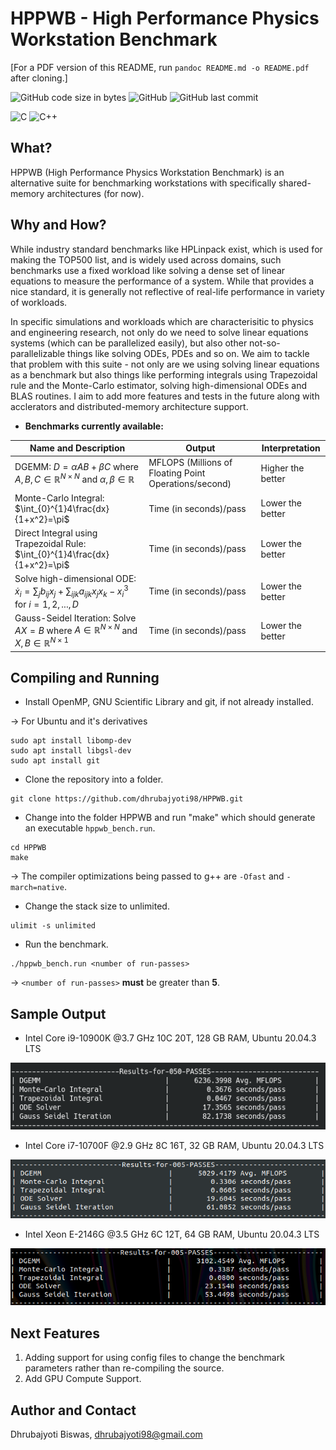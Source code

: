 
# HPPWB - High Performance Physics Workstation Benchmark

[For a PDF version of this README, run ```pandoc README.md -o README.pdf``` after cloning.]

![GitHub code size in bytes](https://img.shields.io/github/languages/code-size/dhrubajyoti98/HPPWB)
![GitHub](https://img.shields.io/github/license/dhrubajyoti98/HPPWB)
![GitHub last commit](https://img.shields.io/github/last-commit/dhrubajyoti98/HPPWB)

![C](https://img.shields.io/badge/c-%2300599C.svg?style=for-the-badge&logo=c&logoColor=white)
![C++](https://img.shields.io/badge/c++-%2300599C.svg?style=for-the-badge&logo=c%2B%2B&logoColor=white)

## What?

HPPWB (High Performance Physics Workstation Benchmark) is an alternative suite for benchmarking workstations with specifically shared-memory architectures (for now).

## Why and How?

While industry standard benchmarks like HPLinpack exist, which is used for making the TOP500 list, and is widely used across domains, such benchmarks use a fixed workload like solving a dense set of linear equations to measure the performance of a system. While that provides a nice standard, it is generally not reflective of real-life performance in variety of workloads.

In specific simulations and workloads which are characterisitic to physics and engineering research, not only do we need to solve linear equations systems (which can be parallelized easily), but also other not-so-parallelizable things like solving ODEs, PDEs and so on. We aim to tackle that problem with this suite - not only are we using solving linear equations as a benchmark but also things like performing integrals using Trapezoidal rule and the Monte-Carlo estimator, solving high-dimensional ODEs and BLAS routines. I aim to add more features and tests in the future along with acclerators and distributed-memory architecture support.

- **Benchmarks currently available:**

| Name and Description | Output | Interpretation |
|------|--------|----------------|
| DGEMM: $D=\alpha AB + \beta C$ where $A,B,C \in \mathbb{R}^{N\times N}$ and $\alpha,\beta \in \mathbb{R}$| MFLOPS (Millions of Floating Point Operations/second)| Higher the better|
| Monte-Carlo Integral: $\int_{0}^{1}4\frac{dx}{1+x^2}=\pi$| Time (in seconds)/pass | Lower the better |
| Direct Integral using Trapezoidal Rule: $\int_{0}^{1}4\frac{dx}{1+x^2}=\pi$| Time (in seconds)/pass | Lower the better |
| Solve high-dimensional ODE: $\dot{x}_i=\sum_j b_{ij}x_j + \sum_{ijk}a_{ijk}x_j x_k-x_i^3$ for $i=1,2,...,D$| Time (in seconds)/pass | Lower the better |
| Gauss-Seidel Iteration: Solve $AX=B$ where $A\in \mathbb{R}^{N\times N}$ and $X,B\in \mathbb{R}^{N\times 1}$| Time (in seconds)/pass | Lower the better |

## Compiling and Running

- Install OpenMP, GNU Scientific Library and git, if not already installed.
  
&rarr; For Ubuntu and it's derivatives

```console
sudo apt install libomp-dev
sudo apt install libgsl-dev
sudo apt install git
```

- Clone the repository into a folder.
  
```console
git clone https://github.com/dhrubajyoti98/HPPWB.git
```

- Change into the folder HPPWB and run "make" which should generate an executable ```hppwb_bench.run```.
  
```console
cd HPPWB
make
```

&rarr; The compiler optimizations being passed to g++ are ```-Ofast``` and ```-march=native```.

- Change the stack size to unlimited.

```console
ulimit -s unlimited
```

- Run the benchmark.
  
```console
./hppwb_bench.run <number of run-passes>
```

&rarr; ```<number of run-passes>``` **must** be greater than **5**.

## Sample Output

- Intel Core i9-10900K @3.7 GHz 10C 20T, 128 GB RAM, Ubuntu 20.04.3 LTS
  
![Sample Output1](RM_img/i9.png)

- Intel Core i7-10700F @2.9 GHz 8C 16T, 32 GB RAM, Ubuntu 20.04.3 LTS
  
![Sample Output1](RM_img/i7.png)

- Intel Xeon E-2146G @3.5 GHz 6C 12T, 64 GB RAM, Ubuntu 20.04.3 LTS
  
![Sample Output2](RM_img/xeon.png)

## Next Features

1. Adding support for using config files to change the benchmark parameters rather than re-compiling the source.
2. Add GPU Compute Support.

## Author and Contact

Dhrubajyoti Biswas, dhrubajyoti98@gmail.com
